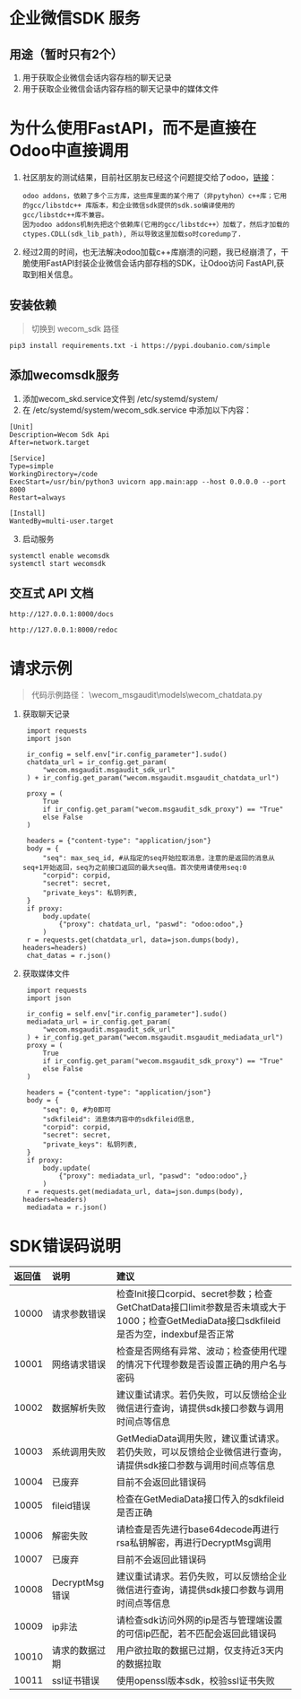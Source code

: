 # 企业微信SDK 服务

## 用途（暂时只有2个）

1. 用于获取企业微信会话内容存档的聊天记录
2. 用于获取企业微信会话内容存档的聊天记录中的媒体文件

# 为什么使用FastAPI，而不是直接在Odoo中直接调用
1. 社区朋友的测试结果，目前社区朋友已经这个问题提交给了odoo，[链接](https://github.com/odoo/odoo/issues/82623)：
    ```
    odoo addons，依赖了多个三方库，这些库里面的某个用了（非pytyhon）c++库；它用的gcc/libstdc++ 库版本，和企业微信sdk提供的sdk.so编译使用的 gcc/libstdc++库不兼容。
    因为odoo addons机制先把这个依赖库(它用的gcc/libstdc++）加载了，然后才加载的 ctypes.CDLL(sdk_lib_path), 所以导致这里加载so时coredump了.
    ```
2. 经过2周的时间，也无法解决odoo加载c++库崩溃的问题，我已经崩溃了，干脆使用FastAPI封装企业微信会话内部存档的SDK，让Odoo访问 FastAPI,获取到相关信息。



## 安装依赖
> 切换到 wecom_sdk 路径
```
pip3 install requirements.txt -i https://pypi.doubanio.com/simple 
```

## 添加wecomsdk服务
1. 添加wecom_skd.service文件到 /etc/systemd/system/
2. 在 /etc/systemd/system/wecom_sdk.service 中添加以下内容：
```
[Unit]
Description=Wecom Sdk Api
After=network.target

[Service]
Type=simple
WorkingDirectory=/code
ExecStart=/usr/bin/python3 uvicorn app.main:app --host 0.0.0.0 --port 8000
Restart=always

[Install]
WantedBy=multi-user.target
```
3. 启动服务
```
systemctl enable wecomsdk
systemctl start wecomsdk
```



## 交互式 API 文档
```
http://127.0.0.1:8000/docs

http://127.0.0.1:8000/redoc
```

# 请求示例

> 代码示例路径：  \wecom_msgaudit\models\wecom_chatdata.py

1. 获取聊天记录
   ```
    import requests
    import json

    ir_config = self.env["ir.config_parameter"].sudo()
    chatdata_url = ir_config.get_param(
        "wecom.msgaudit.msgaudit_sdk_url"
    ) + ir_config.get_param("wecom.msgaudit.msgaudit_chatdata_url")

    proxy = (
        True
        if ir_config.get_param("wecom.msgaudit_sdk_proxy") == "True"
        else False
    )

    headers = {"content-type": "application/json"}
    body = {
        "seq": max_seq_id, #从指定的seq开始拉取消息，注意的是返回的消息从seq+1开始返回，seq为之前接口返回的最大seq值。首次使用请使用seq:0
        "corpid": corpid,
        "secret": secret,
        "private_keys": 私钥列表,
    }
    if proxy:
        body.update(
            {"proxy": chatdata_url, "paswd": "odoo:odoo",}
        )
    r = requests.get(chatdata_url, data=json.dumps(body), headers=headers)
    chat_datas = r.json()
   ```
2. 获取媒体文件
   ```
    import requests
    import json

    ir_config = self.env["ir.config_parameter"].sudo()
    mediadata_url = ir_config.get_param(
        "wecom.msgaudit.msgaudit_sdk_url"
    ) + ir_config.get_param("wecom.msgaudit.msgaudit_mediadata_url")
    proxy = (
        True
        if ir_config.get_param("wecom.msgaudit_sdk_proxy") == "True"
        else False
    )

    headers = {"content-type": "application/json"}
    body = {
        "seq": 0, #为0即可
        "sdkfileid": 消息体内容中的sdkfileid信息,
        "corpid": corpid,
        "secret": secret,
        "private_keys": 私钥列表,
    }
    if proxy:
        body.update(
            {"proxy": mediadata_url, "paswd": "odoo:odoo",}
        )
    r = requests.get(mediadata_url, data=json.dumps(body), headers=headers)
    mediadata = r.json()
   ```

# SDK错误码说明 
| 返回值 | 说明           | 建议                                                                                                                                    |
| :----- | :------------- | :-------------------------------------------------------------------------------------------------------------------------------------- |
| 10000  | 请求参数错误   | 检查Init接口corpid、secret参数；检查GetChatData接口limit参数是否未填或大于1000；检查GetMediaData接口sdkfileid是否为空，indexbuf是否正常 |
| 10001  | 网络请求错误   | 检查是否网络有异常、波动；检查使用代理的情况下代理参数是否设置正确的用户名与密码                                                        |
| 10002  | 数据解析失败   | 建议重试请求。若仍失败，可以反馈给企业微信进行查询，请提供sdk接口参数与调用时间点等信息                                                 |
| 10003  | 系统调用失败   | GetMediaData调用失败，建议重试请求。若仍失败，可以反馈给企业微信进行查询，请提供sdk接口参数与调用时间点等信息                           |
| 10004  | 已废弃         | 目前不会返回此错误码                                                                                                                    |
| 10005  | fileid错误     | 检查在GetMediaData接口传入的sdkfileid是否正确                                                                                           |
| 10006  | 解密失败       | 请检查是否先进行base64decode再进行rsa私钥解密，再进行DecryptMsg调用                                                                     |
| 10007  | 已废弃         | 目前不会返回此错误码                                                                                                                    |
| 10008  | DecryptMsg错误 | 建议重试请求。若仍失败，可以反馈给企业微信进行查询，请提供sdk接口参数与调用时间点等信息                                                 |
| 10009  | ip非法         | 请检查sdk访问外网的ip是否与管理端设置的可信ip匹配，若不匹配会返回此错误码                                                               |
| 10010  | 请求的数据过期 | 用户欲拉取的数据已过期，仅支持近3天内的数据拉取                                                                                         |
| 10011  | ssl证书错误    | 使用openssl版本sdk，校验ssl证书失败                                                                                                     |